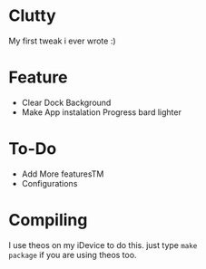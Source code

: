 # Clutty
My first tweak i ever wrote :)

# Feature
- Clear Dock Background
- Make App instalation Progress bard lighter

# To-Do
- Add More featuresTM
- Configurations

# Compiling
I use theos on my iDevice to do this. just type <code>make package</code> if you are using theos too.
